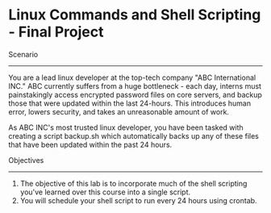 # Linux Commands and Shell Scripting - Final Project
Scenario
********
You are a lead linux developer at the top-tech company "ABC International INC." ABC currently suffers from a huge bottleneck - each day, interns must painstakingly 
access encrypted password files on core servers, and backup those that were updated within the last 24-hours. This introduces human error, lowers security, and takes an unreasonable amount of work.

As ABC INC's most trusted linux developer, you have been tasked with creating a script backup.sh which automatically backs up any of these files that have been updated within the past 24 hours.


Objectives
**********
1. The objective of this lab is to incorporate much of the shell scripting you've learned over this course into a single script.
2. You will schedule your shell script to run every 24 hours using crontab.
